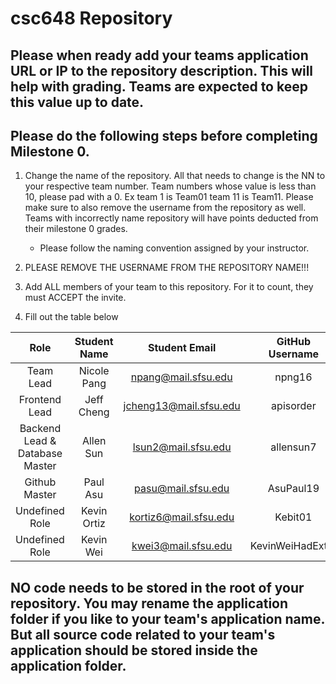 # csc648 Repository

## Please when ready add your teams application URL or IP to the repository description. This will help with grading. Teams are expected to keep this value up to date.

## Please do the following steps before completing Milestone 0.
1. Change the name of the repository. All that needs to change is the NN to your respective team number. Team numbers whose value is less than 10, please pad with a 0. Ex team 1 is Team01 team 11 is Team11. Please make sure to also remove the username from the repository as well. Teams with incorrectly name repository will have points deducted from their milestone 0 grades.
      - Please follow the naming convention assigned by your instructor.

1. PLEASE REMOVE THE USERNAME FROM THE REPOSITORY NAME!!!

2. Add ALL members of your team to this repository. For it to count, they must ACCEPT the invite.

3. Fill out the table below


|     Role     | Student Name | Student Email | GitHub Username |
|    :---:     |     :---:     |     :---:       |     :---:       |
|  Team Lead    | Nicole Pang  | npang@mail.sfsu.edu |  npng16     |
| Frontend Lead | Jeff Cheng   |   jcheng13@mail.sfsu.edu   |  apisorder       |
| Backend Lead & Database Master| Allen Sun    | lsun2@mail.sfsu.edu    |   allensun7     |
| Github Master | Paul Asu     |   pasu@mail.sfsu.edu      |    AsuPaul19       |
| Undefined Role | Kevin Ortiz  |  kortiz6@mail.sfsu.edu   |    Kebit01     |
| Undefined Role | Kevin Wei    |  kwei3@mail.sfsu.edu  |    KevinWeiHadExtra   |

## NO code needs to be stored in the root of your repository. You may rename the application folder if you like to your team's application name. But all source code related to your team's application should be stored inside the application folder.
